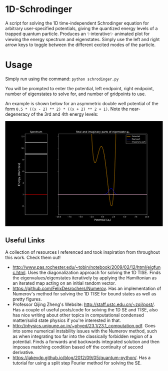 # 1D-Schrodinger
A script for solving the 1D time-independent Schrodinger equation for arbitrary user-specified potentials, giving the quantized energy levels of a trapped quantum particle. Produces an ✨interative✨ animated plot for viewing the energy spectrum and eigenstates. Simply use the left and right arrow keys to toggle between the different excited modes of the particle.  

# Usage
Simply run using the command: ```python schrodinger.py```

You will be prompted to enter the potential, left endpoint, right endpoint, number of eigenstates to solve for, and number of gridpoints to use.

An example is shown below for an asymmetric double well potential of the form ```0.5 * ((x - 2) ** 2) * ((x + 2) ** 2 + 1)```. Note the near-degeneracy of the 3rd and 4th energy levels:

![Asymmetric double well](https://github.com/SyuW/1D-Schrodinger/blob/master/demos/double_well.gif)

## Useful Links
A collection of resources I referenced and took inspiration from throughout this work. Check them out!
- http://www.pas.rochester.edu/~tobin/notebook/2009/02/12/html/eigfunc.html. Uses the diagonalization approach for solving the 1D TISE. Finds the eigenvalues/eigenstates iteratively by applying the Hamiltonian as an iterated map acting on an initial random vector. 
- https://github.com/FelixDesrochers/Numerov. Has an implementation of Numerov's method for solving the 1D TISE for bound states as well as pretty figures.
- Professor Qijing Zheng's Website: http://staff.ustc.edu.cn/~zqj/post/. Has a couple of useful posts/code for solving the 1D SE and TISE, also has nice writing about other topics in computational condensed matter/solid state physics if you're interested in that.
- http://physics.unipune.ac.in/~phyed/23.1/23.1_computation.pdf. Goes into some numerical instability issues with the Numerov method, such as when integrating too far into the classically forbidden region of a potential. Finds a forwards and backwards integrated solution and then imposes matching condition based off the continuity of second derivative.
- https://jakevdp.github.io/blog/2012/09/05/quantum-python/. Has a tutorial for using a split step Fourier method for solving the SE.
